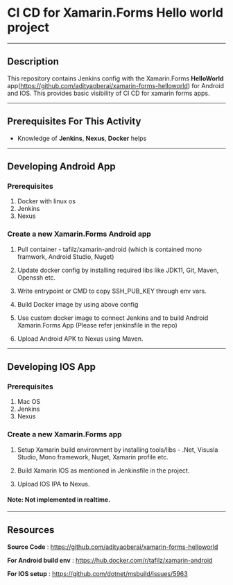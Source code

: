 # CI CD for Xamarin.Forms Hello world project

---

## Description

This repository contains Jenkins config with the Xamarin.Forms **HelloWorld** app(https://github.com/adityaoberai/xamarin-forms-helloworld) for Android and IOS. This provides basic visibility of CI CD for xamarin forms apps.

---

## Prerequisites For This Activity

* Knowledge of **Jenkins**, **Nexus**, **Docker** helps

---

## Developing Android App

### Prerequisites

1. Docker with linux os
2. Jenkins
3. Nexus

### Create a new Xamarin.Forms Android app

1. Pull container - tafilz/xamarin-android (which is contained mono framwork, Android Studio, Nuget)

2. Update docker config by installing required libs like JDK11, Git, Maven, Openssh etc.

3. Write entrypoint or CMD to copy SSH_PUB_KEY through env vars.

4. Build Docker image by using above config

5. Use custom docker image to connect Jenkins and to build Android Xamarin.Forms App (Please refer jenkinsfile in the repo)

6. Upload Android APK to Nexus using Maven.

---

## Developing IOS App

### Prerequisites

1. Mac OS
2. Jenkins
3. Nexus

### Create a new Xamarin.Forms app

1. Setup Xamarin build environment by installing tools/libs - .Net, Visusla Studio, Mono framework, Nuget, Xamarin profile etc.

2. Build Xamarin IOS as mentioned in Jenkinsfile in the project. 

3. Upload IOS IPA to Nexus.

#### Note: Not implemented in realtime. 

---

## Resources
**Source Code** : https://github.com/adityaoberai/xamarin-forms-helloworld

**For Android build env** : https://hub.docker.com/r/tafilz/xamarin-android

**For IOS setup** : https://github.com/dotnet/msbuild/issues/5963

